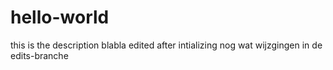 # hello-world
this is the description
blabla edited after intializing
nog wat wijzgingen in de edits-branche
